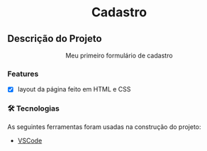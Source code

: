 <h1 align="center">Cadastro</h1>


## Descrição do Projeto
<p align="center">Meu primeiro formulário de cadastro</p>


### Features

- [x] layout da página feito em HTML e CSS 

### 🛠 Tecnologias

As seguintes ferramentas foram usadas na construção do projeto:

- [VSCode](https://code.visualstudio.com/)

